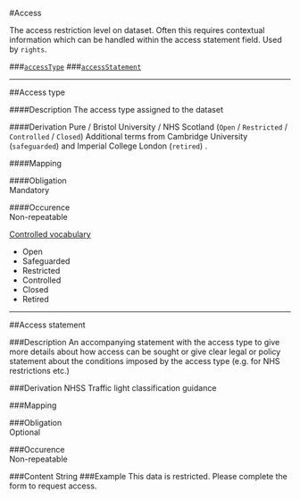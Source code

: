 #Access

The access restriction level on dataset. Often this requires contextual information which can be handled within the access statement field. Used by `rights`.

###[`accessType`](#accesstype-1)
###[`accessStatement`](#access-statement-1)

----------------------------------------------

##Access type 

####Description
The access type assigned to the dataset 

####Derivation
Pure / Bristol University / NHS Scotland (`Open` / `Restricted` / `Controlled` / `Closed`)
Additional terms from Cambridge University (`safeguarded`) and Imperial College London (`retired`) .

####Mapping
 

####Obligation	
Mandatory 

####Occurence	
Non-repeatable

[Controlled vocabulary](#vocabulary-terms)

* Open
* Safeguarded
* Restricted
* Controlled
* Closed
* Retired

----------------------------------------------

##Access statement

###Description
An accompanying statement with the access type to give more details about how access can be sought or give clear legal or policy statement about the conditions imposed by the access type (e.g. for NHS restrictions etc.)

###Derivation
NHSS Traffic light classification guidance

###Mapping


###Obligation	
Optional

###Occurence	
Non-repeatable

###Content 
String
###Example
This data is restricted. Please complete the form to request access.
